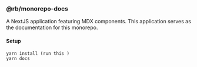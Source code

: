 
### @rb/monorepo-docs

A NextJS application featuring MDX components.  This application serves as the documentation for this monorepo.  

#### Setup
```
yarn install (run this )
yarn docs
```

